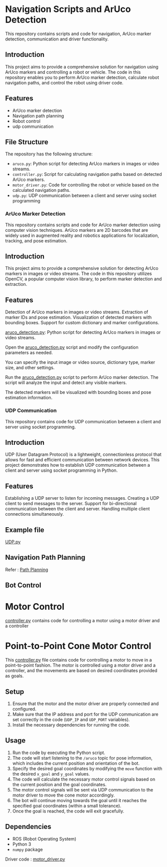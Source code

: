 # Navigation Scripts and ArUco Detection

This repository contains scripts and code for navigation, ArUco marker detection, communication and driver functionality.

## Introduction

This project aims to provide a comprehensive solution for navigation using ArUco markers and controlling a robot or vehicle. The code in this repository enables you to perform ArUco marker detection, calculate robot navigation paths, and control the robot using driver code.

## Features

- ArUco marker detection
- Navigation path planning
- Robot control
- udp communication

## File Structure

The repository has the following structure:

- `aruco.py`: Python script for detecting ArUco markers in images or video streams.
- `controller.py`: Script for calculating navigation paths based on detected ArUco markers.
- `motor_driver.py`: Code for controlling the robot or vehicle based on the calculated navigation paths.
- `udp.py`: UDP communication between a client and server using socket programming


### ArUco Marker Detection
This repository contains scripts and code for ArUco marker detection using computer vision techniques. ArUco markers are 2D barcodes that are widely used in augmented reality and robotics applications for localization, tracking, and pose estimation.

## Introduction
This project aims to provide a comprehensive solution for detecting ArUco markers in images or video streams. The code in this repository utilizes OpenCV, a popular computer vision library, to perform marker detection and extraction.

## Features
Detection of ArUco markers in images or video streams.
Extraction of marker IDs and pose estimation.
Visualization of detected markers with bounding boxes.
Support for custom dictionary and marker configurations.


[aruco_detection.py](): Python script for detecting ArUco markers in images or video streams.

Open the [aruco_detection.py]() script and modify the configuration parameters as needed. 

You can specify the input image or video source, dictionary type, marker size, and other settings.

Run the [aruco_detection.py]() script to perform ArUco marker detection. 
The script will analyze the input and detect any visible markers.

The detected markers will be visualized with bounding boxes and pose estimation information. 



### UDP Communication
This repository contains code for UDP communication between a client and server using socket programming.

## Introduction
UDP (User Datagram Protocol) is a lightweight, connectionless protocol that allows for fast and efficient communication between network devices. This project demonstrates how to establish UDP communication between a client and server using socket programming in Python.

## Features
Establishing a UDP server to listen for incoming messages.
Creating a UDP client to send messages to the server.
Support for bi-directional communication between the client and server.
Handling multiple client connections simultaneously.

## Example file
[UDP.py]()

## Navigation Path Planning

Refer : [Path Planning]()

## Bot Control

# Motor Control

[controller.py]() contains code for controlling a motor using a motor driver and a controller

# Point-to-Point Cone Motor Control

This [controller.py]() file contains code for controlling a motor to move in a point-to-point fashion. The motor is controlled using a motor driver and a controller, and the movements are based on desired coordinates provided as goals.

## Setup

1. Ensure that the motor and the motor driver are properly connected and configured.
2. Make sure that the IP address and port for the UDP communication are set correctly in the code (`UDP_IP` and `UDP_PORT` variables).
3. Install the necessary dependencies for running the code.

## Usage

1. Run the code by executing the Python script.
2. The code will start listening to the `/aruco` topic for pose information, which includes the current position and orientation of the bot.
3. Specify the desired goal coordinates by modifying the `move` function with the desired `x_goal` and `y_goal` values.
4. The code will calculate the necessary motor control signals based on the current position and the goal coordinates.
5. The motor control signals will be sent via UDP communication to the motor driver to move the cone motor accordingly.
6. The bot will continue moving towards the goal until it reaches the specified goal coordinates (within a small tolerance).
7. Once the goal is reached, the code will exit gracefully.

## Dependencies

- ROS (Robot Operating System)
- Python 3
- `numpy` package

Driver code : [motor_driver.py]()
